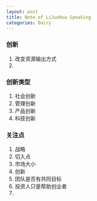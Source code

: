 ```yaml
---
layout: post
title: Note of LiJueHua Speaking
categories: Dairy
---
```

### 创新
1.  改变资源输出方式
2.  


### 创新类型
1.  社会创新
2.  管理创新
3.  产品创新
4.  科技创新

### 关注点
1.  战略
2.  切入点
3.  市场大小
4.  创新
5.  团队是否有共同目标
6.  投资人只是帮助创业者
7.  